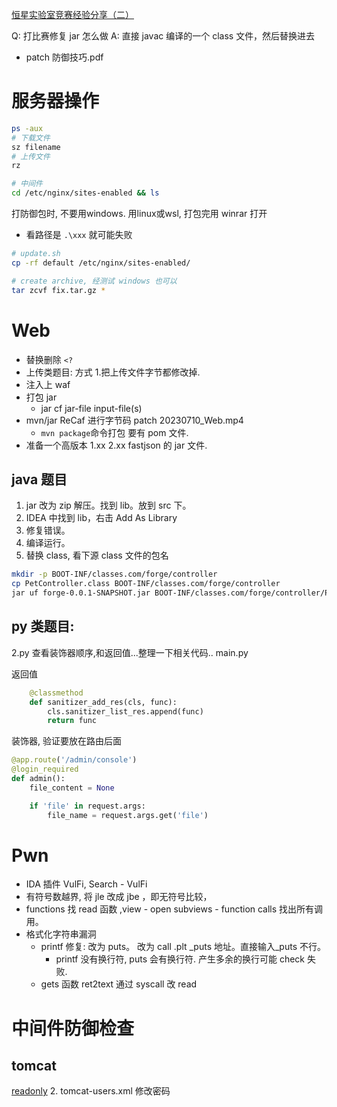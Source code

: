 [恒星实验室竞赛经验分享（二）](https://www.bilibili.com/video/BV1N94y1D75B/)

Q: 打比赛修复 jar 怎么做
A: 直接 javac 编译的一个 class 文件，然后替换进去

- patch 防御技巧.pdf

# 服务器操作

```bash
ps -aux
# 下载文件
sz filename
# 上传文件
rz

# 中间件
cd /etc/nginx/sites-enabled && ls
```

打防御包时, 不要用windows. 用linux或wsl, 打包完用 winrar 打开

* 看路径是 `.\xxx` 就可能失败

```bash
# update.sh
cp -rf default /etc/nginx/sites-enabled/

# create archive, 经测试 windows 也可以
tar zcvf fix.tar.gz *
```

# Web

- 替换删除 `<?`
- 上传类题目: 方式 1.把上传文件字节都修改掉.
- 注入上 waf
- 打包 jar
  - jar cf jar-file input-file(s)
- mvn/jar ReCaf 进行字节码 patch 20230710_Web.mp4
  - `mvn package`命令打包 要有 pom 文件.
- 准备一个高版本 1.xx 2.xx fastjson 的 jar 文件.

## java 题目

1. jar 改为 zip 解压。找到 lib。放到 src 下。
2. IDEA 中找到 lib，右击 Add As Library
3. 修复错误。
4. 编译运行。
5. 替换 class, 看下源 class 文件的包名

```sh
mkdir -p BOOT-INF/classes.com/forge/controller
cp PetController.class BOOT-INF/classes.com/forge/controller
jar uf forge-0.0.1-SNAPSHOT.jar BOOT-INF/classes.com/forge/controller/PetController.class
```

## py 类题目:

2.py 查看装饰器顺序,和返回值...整理一下相关代码.. main.py

返回值

```py
    @classmethod
    def sanitizer_add_res(cls, func):
        cls.sanitizer_list_res.append(func)
        return func
```

装饰器, 验证要放在路由后面

```py
@app.route('/admin/console')
@login_required
def admin():
    file_content = None

    if 'file' in request.args:
        file_name = request.args.get('file')
```

# Pwn

- IDA 插件 VulFi, Search - VulFi
- 有符号数越界, 将 jle 改成 jbe ，即无符号比较，
- functions 找 read 函数 ,view - open subviews - function calls 找出所有调用。
- 格式化字符串漏洞
  - printf 修复: 改为 puts。 改为 call .plt \_puts 地址。直接输入\_puts 不行。
    - printf 没有换行符, puts 会有换行符. 产生多余的换行可能 check 失败.
  - gets 函数 ret2text 通过 syscall 改 read

# 中间件防御检查

## tomcat

[readonly](../Web/exp/apache/tomcat-CVE-2017-12615-readonly-false.md) 
2. tomcat-users.xml 修改密码
